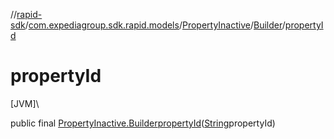 //[rapid-sdk](../../../../index.md)/[com.expediagroup.sdk.rapid.models](../../index.md)/[PropertyInactive](../index.md)/[Builder](index.md)/[propertyId](property-id.md)

# propertyId

[JVM]\

public final [PropertyInactive.Builder](index.md)[propertyId](property-id.md)([String](https://docs.oracle.com/javase/8/docs/api/java/lang/String.html)propertyId)
